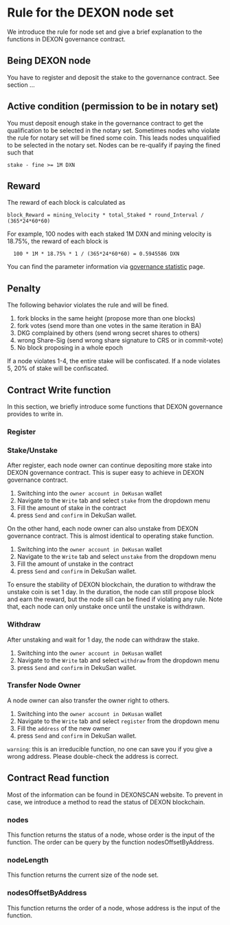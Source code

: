 # Rule for the DEXON node set
  We introduce the rule for node set and give a brief explanation to the functions in DEXON governance contract.

## Being DEXON node
  You have to register and deposit the stake to the governance contract. See section ...
  
## Active condition (permission to be in notary set)
  You must deposit enough stake in the governance contract to get the qualification to be selected in the notary set.
  Sometimes nodes who violate the rule for notary set will be fined some coin. This leads nodes unqualified to be selected in the notary set. Nodes can be re-qualify if paying the fined such that 
  
    stake - fine >= 1M DXN

## Reward
  The reward of each block is calculated as

    block_Reward = mining_Velocity * total_Staked * round_Interval / (365*24*60*60)

  For example, 100 nodes with each staked 1M DXN and mining velocity is 18.75%, the reward of each block is
  
      100 * 1M * 18.75% * 1 / (365*24*60*60) = 0.5945586 DXN
  You can find the parameter information via [governance statistic](https://testnet.dexscan.app/governance) page.


## Penalty
  The following behavior violates the rule and will be fined.
  1. fork blocks in the same height (propose more than one blocks)
  2. fork votes (send more than one votes in the same iteration in BA)
  3. DKG complained by others (send wrong secret shares to others)
  4. wrong Share-Sig (send wrong share signature to CRS or in commit-vote)
  5. No block proposing in a whole epoch
  
  If a node violates 1-4, the entire stake will be confiscated.
  If a node violates 5, 20% of stake will be confiscated.

## Contract Write function 
In this section, we briefly introduce some functions that DEXON governance provides to write in.

### Register


### Stake/Unstake
After register, each node owner can continue depositing more stake into DEXON governance contract.  This is super easy to achieve in DEXON governance contract. 
 1. Switching into the `owner account in DeKusan` wallet 
 2. Navigate to the `Write` tab and select `stake` from the dropdown menu
 3. Fill the amount of stake in the contract
 4. press `Send` and `confirm` in DekuSan wallet.

On the other hand, each node owner can also unstake from DEXON governance contract. This is almost identical to operating stake function.
 1. Switching into the `owner account in DeKusan` wallet 
 2. Navigate to the `Write` tab and select `unstake` from the dropdown menu
 3. Fill the amount of unstake in the contract
 4. press `Send` and `confirm` in DekuSan wallet.

To ensure the stability of DEXON blockchain, the duration to withdraw the unstake coin is set 1 day. In the duration, the node can still propose block and earn the reward, but the node sill can be fined if violating any rule.
Note that, each node can only unstake once until the unstake is withdrawn.

### Withdraw
After unstaking and wait for 1 day, the node can withdraw the stake.
 1. Switching into the `owner account in DeKusan` wallet 
 2. Navigate to the `Write` tab and select `withdraw` from the dropdown menu
 3. press `Send` and `confirm` in DekuSan wallet.


### Transfer Node Owner 
A node owner can also transfer the owner right to others. 
 1. Switching into the `owner account in DeKusan` wallet 
 2. Navigate to the `Write` tab and select `register` from the dropdown menu
 3. Fill the `address` of the new owner
 4. press `Send` and `confirm` in DekuSan wallet.

`warning`: this is an irreducible function, no one can save you if you give a wrong address.
Please double-check the address is correct.

## Contract Read function
Most of the information can be found in DEXONSCAN website. To prevent in case, we introduce a method to read the status of DEXON blockchain.

### nodes
This function returns the status of a node, whose order is the input of the function. The order can be query by the function nodesOffsetByAddress.


### nodeLength
This function returns the current size of the node set.

### nodesOffsetByAddress
This function returns the order of a node, whose address is the input of the function.



